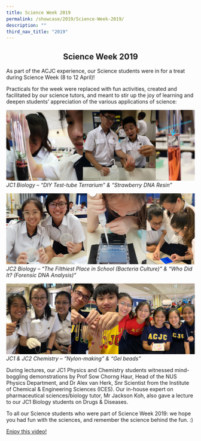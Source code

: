 ```yaml
---
title: Science Week 2019
permalink: /showcase/2019/Science-Week-2019/
description: ""
third_nav_title: "2019"
---
```

## <center> Science Week 2019 </center> 

As part of the ACJC experience, our Science students were in for a treat during Science Week (8 to 12 April)!

Practicals for the week were replaced with fun activities, created and facilitated by our science tutors, and meant to stir up the joy of learning and deepen students’ appreciation of the various applications of science:

![](/images/scienceweek2019.jpeg)
_JC1 Biology – “DIY Test-tube Terrarium” & “Strawberry DNA Resin”_

![](/images/scienceweek2019_2.jpeg)
_JC2 Biology – “The Filthiest Place in School (Bacteria Culture)” & “Who Did It? (Forensic DNA Analysis)”_

![](/images/scienceweek2019_3.jpeg)
_JC1 & JC2 Chemistry – “Nylon-making” & “Gel beads”_

During lectures, our JC1 Physics and Chemistry students witnessed mind-boggling demonstrations by Prof Sow Chorng Haur, Head of the NUS Physics Department, and Dr Alex van Herk, Snr Scientist from the Institute of Chemical & Engineering Sciences (ICES). Our in-house expert on pharmaceutical sciences/biology tutor, Mr Jackson Koh, also gave a lecture to our JC1 Biology students on Drugs & Diseases.

  

To all our Science students who were part of Science Week 2019: we hope you had fun with the sciences, and remember the science behind the fun. :)

[Enjoy this video!](https://animoto.com/play/kZ5Ki1oFJEV4mLdcSmuc2A)


